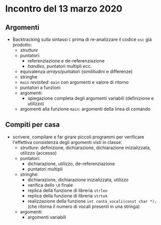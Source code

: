 # Incontro del 13 marzo 2020

## Argomenti

* Backtracking sulla sintassi `C` prima di re-analizzare il codice `osc` già prodotto:
  * *strutture*
  * puntatori:
    * referenziazione e de-referenziazione
    * *handles*, puntatori multipli ecc.
  * equivalenza *arrays*/puntatori (similitudini e differenze)
  * stringhe
  * `main` *revisited*: `main` con argomenti e valore di ritorno
  * puntatori a funzioni
  * argomenti:
    * spiegazione completa degli argomenti variabili (definizione e utilizzo)
  * argomenti alla funzione `main`: argomenti della linea di comando

## Compiti per casa

* scrivere, compilare e far girare piccoli programmi per verificare l'effettiva consistenza
  degli argomenti visti in classe:
  * *strutture*: definizione, dichiarazione, dichiarazione inizializzata, utilizzo (accesso)
  * puntatori:
    * dichiarazione, utilizzo, de-referenziazione
    * puntatori multipli
  * stringhe:
    * dichiarazione, dichiarazione inizializzata, utilizzo
    * verifica dello `\0` finale
    * replica della funzione di libreria `strlen`
    * replica della funzione di libreria `strtok`
    * realizzazione della funzione `int conta_vocali(const char *);` (che ritorna il numero di vocali presenti in una stringa)
  * argomenti:
    * argomenti variabili
